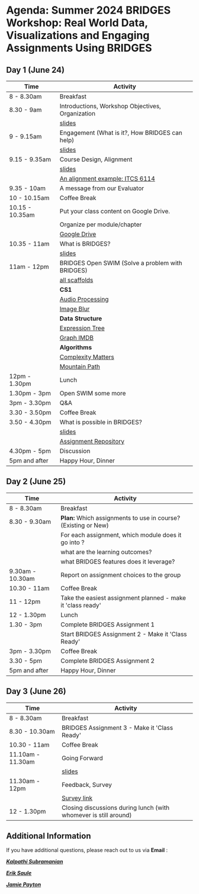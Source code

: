 # Agenda: Summer 2024 BRIDGES Workshop: Real World Data, Visualizations and Engaging Assignments Using BRIDGES 

## Day 1 (June 24)

|  Time  |  Activity  |
|  ----- |  ------ |
|  8 - 8.30am      |  Breakfast |
|  8.30 - 9am      | Introductions, Workshop Objectives, Organization |
|                  | [slides](slides/objective.pdf) |
|  9 - 9.15am      | Engagement (What is it?, How BRIDGES can help) |
|                  | [slides](slides/engagement_bridges.pdf) |
|  9.15 - 9.35am   | Course Design, Alignment  |
|                  | [slides](slides/coursestructure_csmat.pdf) |
|                  | [An alignment example: ITCS 6114](slides/structure_figs/6114.html) |
|  9.35 - 10am     |  A message from our Evaluator  |
|  10 - 10.15am    |  Coffee Break |
|  10.15 - 10.35am | Put your class content on Google Drive. |
|                  | Organize per module/chapter |
|                  | [Google Drive](https://drive.google.com/drive/folders/1WtChXa8hXEHPIAOkrlMnqpWeJrjNV6-E?usp=share_link )                                           |
|  10.35 - 11am  | What is BRIDGES?  |
|                 | [slides](slides/bridgestutorial.pdf) |
|  11am - 12pm | BRIDGES Open SWIM  (Solve a problem with BRIDGES)  |
|                 | [all scaffolds](openswim.zip)                       |
|                 | **CS1**                               |
|                 | [Audio Processing](openswim/33-AudioMixing/README.html) |
|                 | [Image Blur](openswim/image_blur/README.html) |
|                 | **Data Structure**                    |
|                 | [Expression Tree](openswim/expression_tree/README.html) |
|                 | [Graph IMDB](openswim/graphIMDB/README.html) |
|                 | **Algorithms**                        |
|                 | [Complexity Matters](openswim/complexity_matters/README.html) |
|                 | [Mountain Path](openswim/23-MountainPaths/README.html) |
|  12pm - 1.30pm  | Lunch |
|  1.30pm - 3pm   | Open SWIM some more |
|  3pm - 3.30pm   | Q&A |
|  3.30 - 3.50pm   | Coffee Break |
|  3.50 - 4.30pm   | What is possible in BRIDGES? |
|                 | [slides](slides/whatispossible.pdf) |
|                 | [Assignment Repository](https://bridgesuncc.github.io/newassignments.html) |
| 4.30pm - 5pm | Discussion  |
|  5pm and after   |  Happy Hour, Dinner |


## Day 2 (June 25)

|  Time  |  Activity  |
|  ----- |  ------ |
|  8 - 8.30am     |  Breakfast |
|  8.30 - 9.30am     | **Plan:** Which assignments to use in course? (Existing or New) |
|                   | For each assignment, which module does it go into ? |
|                   | what are the learning outcomes? |
|                   | what BRIDGES features does it leverage? |
|  9.30am - 10.30am | Report on assignment choices to the group |
|  10.30 - 11am   | Coffee Break |
|  11 - 12pm  | Take the easiest assignment planned - make it 'class ready' | 
|  12 - 1.30pm    | Lunch  | 
|  1.30 - 3pm  | Complete BRIDGES Assignment 1  | 
|              | Start BRIDGES Assignment 2 - Make it 'Class Ready'                               |
|  3pm - 3.30pm  | Coffee Break | 
|  3.30 - 5pm |  Complete BRIDGES Assignment 2 |
|  5pm and after  | Happy Hour, Dinner|

## Day 3 (June 26)

|  Time  |  Activity  |
|  ----- |  ------ |
|  8 - 8.30am     | Breakfast  |
|  8.30 - 10.30am  |  BRIDGES Assignment 3 - Make it 'Class Ready'  |
|  10.30 - 11am  | Coffee Break |
|  11.10am - 11.30am  | Going Forward  |
|                 | [slides](slides/goingfurther.pdf) |
|  11.30am - 12pm     | Feedback, Survey  |
|                 | [Survey link]( https://uncc.qualtrics.com/jfe/form/SV_bgxw85Ztuirjltz ) |
|  12 - 1.30pm    | Closing discussions during lunch (with whomever is still around) |



## Additional Information

If you have additional questions, please reach out to us via **Email** :

[***Kalpathi Subramanian***](mailto:krs@uncc.edu?subject=BRIDGES%20Summer22%20Workshop)

[***Erik Saule***](mailto:esaule@uncc.edu?subject=BRIDGES%20Summer22%20Workshop)

[***Jamie Payton***](mailto:payton@temple.edu?subject=BRIDGES%20Summer22%20Workshop)
